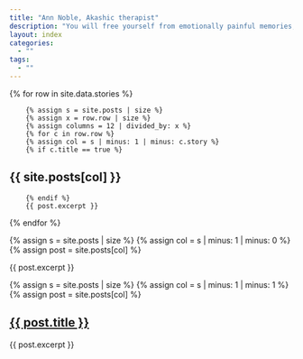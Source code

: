 ```yaml
---
title: "Ann Noble, Akashic therapist"
description: "You will free yourself from emotionally painful memories, switch off reoccurring unwanted thoughts and release yourselve from fear."
layout: index
categories:
  - ""
tags:
  - ""
---
```


{% for row in site.data.stories %}
     
      
        {% assign s = site.posts | size %}
        {% assign x = row.row | size %}
        {% assign columns = 12 | divided_by: x %}
        {% for c in row.row %}
        {% assign col = s | minus: 1 | minus: c.story %}
        {% if c.title == true %}
## {{ site.posts[col] }}        
        {% endif %}
        {{ post.excerpt }}

{% endfor %}


{% assign s = site.posts | size %}
{% assign col = s | minus: 1 | minus: 0 %}
{% assign post = site.posts[col] %}

  {{ post.excerpt }}


{% assign s = site.posts | size %}
{% assign col = s | minus: 1 | minus: 1 %}
{% assign post = site.posts[col] %}
  <h2><a href="{{ site.baseurl }}{{ post.url }}">{{ post.title }}</a></h2>
  {{ post.excerpt }}
